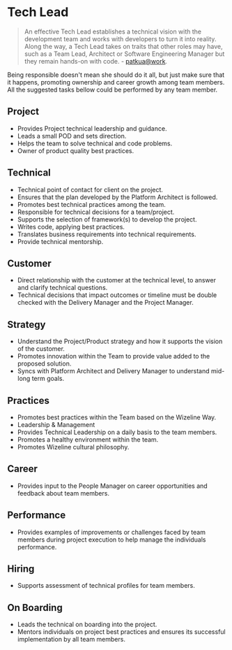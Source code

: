 # Tech Lead

> An effective Tech Lead establishes a technical vision with the development team and works with developers to turn it into reality. Along the way, a Tech Lead takes on traits that other roles may have, such as a Team Lead, Architect or Software Engineering Manager but they remain hands-on with code. - [patkua@work](https://www.thekua.com/atwork/2014/11/the-definition-of-a-tech-lead/).

Being responsible doesn't mean she should do it all, but just make sure that it happens, promoting ownership and career growth among team members. All the suggested tasks bellow could be performed by any team member.

## Project

- Provides Project technical leadership and guidance.
- Leads a small POD and sets direction.
- Helps the team to solve technical and code problems.
- Owner of product quality best practices.

## Technical

- Technical point of contact for client on the project.
- Ensures that the plan developed by the Platform Architect is followed.
- Promotes best technical practices among the team.
- Responsible for technical decisions for a team/project.
- Supports the selection of framework(s) to develop the project.
- Writes code, applying best practices.
- Translates business requirements into technical requirements.
- Provide technical mentorship.

## Customer

- Direct relationship with the customer at the technical level, to answer and clarify technical questions.
- Technical decisions that impact outcomes or timeline must be double checked with the Delivery Manager and the Project Manager.

## Strategy

- Understand the Project/Product strategy and how it supports the vision of the customer.
- Promotes innovation within the Team to provide value added to the proposed solution.
- Syncs with Platform Architect and Delivery Manager to understand mid-long term goals.

## Practices

- Promotes best practices within the Team based on the Wizeline Way.
- Leadership & Management
- Provides Technical Leadership on a daily basis to the team members.
- Promotes a healthy environment within the team.
- Promotes Wizeline cultural philosophy.

## Career

- Provides input to the People Manager on career opportunities and feedback about team members.

## Performance

- Provides examples of improvements or challenges faced by team members during project execution to help manage the individuals performance.

## Hiring

- Supports assessment of technical profiles for team members.

## On Boarding

- Leads the technical on boarding into the project.
- Mentors individuals on project best practices and ensures its successful implementation by all team members.
